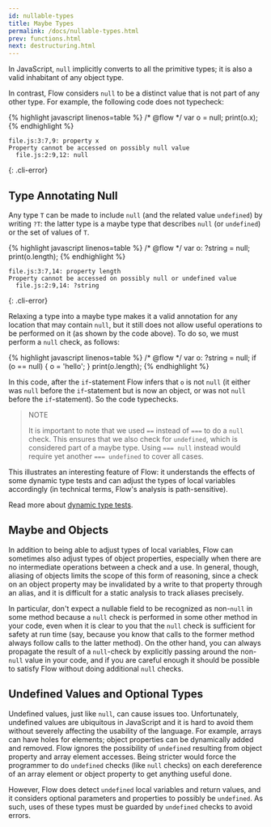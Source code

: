 ```yaml
---
id: nullable-types
title: Maybe Types
permalink: /docs/nullable-types.html
prev: functions.html
next: destructuring.html
---
```


In JavaScript, `null` implicitly converts to all the primitive types; it is
also a valid inhabitant of any object type.

In contrast, Flow considers `null` to be a distinct value that is not part of
any other type. For example, the following code does not typecheck:

{% highlight javascript linenos=table %}
/* @flow */
var o = null;
print(o.x);
{% endhighlight %}

```text
file.js:3:7,9: property x
Property cannot be accessed on possibly null value
  file.js:2:9,12: null
```
{: .cli-error}

## Type Annotating Null

Any type `T` can be made to include `null` (and the related value `undefined`) by writing `?T`: the latter type
is a maybe type that describes `null` (or `undefined`) or the set of values of `T`.

{% highlight javascript linenos=table %}
/* @flow */
var o: ?string = null;
print(o.length);
{% endhighlight %}

```text
file.js:3:7,14: property length
Property cannot be accessed on possibly null or undefined value
  file.js:2:9,14: ?string
```
{: .cli-error}

Relaxing a type into a maybe type makes it a valid annotation for any location that may
contain `null`, but it still does not allow useful operations to be performed
on it (as shown by the code above). To do so, we must perform a `null` check,
as follows:

{% highlight javascript linenos=table %}
/* @flow */
var o: ?string = null;
if (o == null) {
  o = 'hello';
}
print(o.length);
{% endhighlight %}

In this code, after the `if`-statement Flow infers that `o` is not `null` (it
either was `null` before the `if`-statement but is now an object, or was not
`null` before the `if`-statement). So the code typechecks.

> NOTE
>
> It is important to note that we used `==` instead of `===` to do a `null` check.
> This ensures that we also check for `undefined`, which is considered part of a maybe type.
> Using `=== null` instead would require yet another `=== undefined` to cover all cases.

This illustrates an interesting feature of Flow: it understands the effects of
some dynamic type tests and can adjust the types of local variables
accordingly (in technical terms, Flow's analysis is path-sensitive).

Read more about <a href="/docs/dynamic-type-tests.html">dynamic type tests</a>.

## Maybe and Objects

In addition to being able to adjust types of local variables, Flow can sometimes
also adjust types of object properties, especially when there are no intermediate
operations between a check and a use. In general, though, aliasing of objects
limits the scope of this form of reasoning, since a check on an object property
may be invalidated by a write to that property through an alias, and
it is difficult for a static analysis to track aliases precisely.

In particular, don't expect a nullable field to be recognized as non-`null` in some method because a `null` check is
performed in some other method in your code, even when it is clear to you that
the `null` check is sufficient for safety at run time (say, because you know
that calls to the former method always follow calls to the latter method). On
the other hand, you can always propagate the result of a `null`-check by
explicitly passing around the non-`null` value in your code, and if you are
careful enough it should be possible to satisfy Flow without doing additional
`null` checks.

## Undefined Values and Optional Types

Undefined values, just like `null`, can cause issues too. Unfortunately,
undefined values are ubiquitous in JavaScript and it is hard to avoid them
without severely affecting the usability of the language. For example, arrays
can have holes for elements; object properties can be dynamically added and
removed. Flow ignores the possibility of `undefined` resulting from object property and array element
accesses. Being stricter would force the programmer to do `undefined` checks (like `null` checks) on each dereference of
an array element or object property to get anything useful done.

However, Flow does detect `undefined` local variables
and return values, and it considers optional parameters and properties to possibly be `undefined`. As such, uses of these types must be guarded by `undefined` checks to avoid errors.
